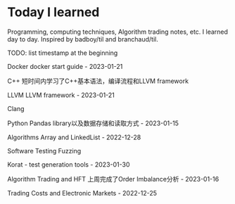 # Today I learned 
Programming, computing techniques, Algorithm trading notes, etc. I learned day to day. Inspired by badboy/til and branchaud/til.

TODO: list timestamp at the beginning

Docker
docker start guide - 2023-01-21

C++
短时间内学习了C++基本语法，编译流程和LLVM framework

LLVM
LLVM framework - 2023-01-21

Clang

Python
Pandas library以及数据存储和读取方式 - 2023-01-15

Algorithms
Array and LinkedList - 2022-12-28

Software Testing
Fuzzing

Korat - test generation tools - 2023-01-30

Algorithm Trading and HFT
上周完成了Order Imbalance分析 - 2023-01-16

Trading Costs and Electronic Markets - 2022-12-25

